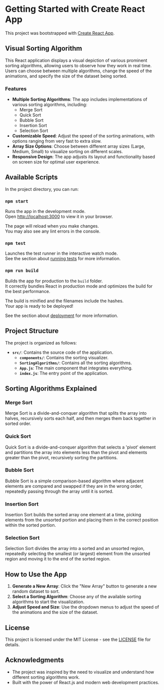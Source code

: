 # Getting Started with Create React App

This project was bootstrapped with [Create React App](https://github.com/facebook/create-react-app).

## Visual Sorting Algorithm

This React application displays a visual depiction of various prominent sorting algorithms, allowing users to observe how they work in real time. Users can choose between multiple algorithms, change the speed of the animations, and specify the size of the dataset being sorted.

### Features

- **Multiple Sorting Algorithms**: The app includes implementations of various sorting algorithms, including:
  - Merge Sort
  - Quick Sort
  - Bubble Sort
  - Insertion Sort
  - Selection Sort
- **Customizable Speed**: Adjust the speed of the sorting animations, with options ranging from very fast to extra slow.
- **Array Size Options**: Choose between different array sizes (Large, Medium, Small) to visualize sorting on different scales.
- **Responsive Design**: The app adjusts its layout and functionality based on screen size for optimal user experience.

## Available Scripts

In the project directory, you can run:

### `npm start`

Runs the app in the development mode.\
Open [http://localhost:3000](http://localhost:3000) to view it in your browser.

The page will reload when you make changes.\
You may also see any lint errors in the console.

### `npm test`

Launches the test runner in the interactive watch mode.\
See the section about [running tests](https://facebook.github.io/create-react-app/docs/running-tests) for more information.

### `npm run build`

Builds the app for production to the `build` folder.\
It correctly bundles React in production mode and optimizes the build for the best performance.

The build is minified and the filenames include the hashes.\
Your app is ready to be deployed!

See the section about [deployment](https://facebook.github.io/create-react-app/docs/deployment) for more information.

## Project Structure

The project is organized as follows:

- **`src/`**: Contains the source code of the application.
  - **`components/`**: Contains the sorting visualizer.
  - **`SortingAlgorithms/`**: Contains all the sorting algorithms.
  - **`App.js`**: The main component that integrates everything.
  - **`index.js`**: The entry point of the application.

## Sorting Algorithms Explained

### Merge Sort
Merge Sort is a divide-and-conquer algorithm that splits the array into halves, recursively sorts each half, and then merges them back together in sorted order.

### Quick Sort
Quick Sort is a divide-and-conquer algorithm that selects a 'pivot' element and partitions the array into elements less than the pivot and elements greater than the pivot, recursively sorting the partitions.

### Bubble Sort
Bubble Sort is a simple comparison-based algorithm where adjacent elements are compared and swapped if they are in the wrong order, repeatedly passing through the array until it is sorted.

### Insertion Sort
Insertion Sort builds the sorted array one element at a time, picking elements from the unsorted portion and placing them in the correct position within the sorted portion.

### Selection Sort
Selection Sort divides the array into a sorted and an unsorted region, repeatedly selecting the smallest (or largest) element from the unsorted region and moving it to the end of the sorted region.

## How to Use the App

1. **Generate a New Array**: Click the "New Array" button to generate a new random dataset to sort.
2. **Select a Sorting Algorithm**: Choose any of the available sorting algorithms to start the visualization.
3. **Adjust Speed and Size**: Use the dropdown menus to adjust the speed of the animations and the size of the dataset.

## License

This project is licensed under the MIT License - see the [LICENSE](LICENSE) file for details.

## Acknowledgments

- The project was inspired by the need to visualize and understand how different sorting algorithms work.
- Built with the power of React.js and modern web development practices.
